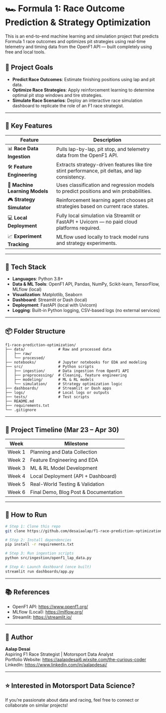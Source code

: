 # 🏎️ Formula 1: Race Outcome Prediction & Strategy Optimization

This is an end-to-end machine learning and simulation project that predicts Formula 1 race outcomes and optimizes pit strategies using real-time telemetry and timing data from the OpenF1 API — built completely using free and local tools.

## 🎯 Project Goals

- **Predict Race Outcomes**: Estimate finishing positions using lap and pit data.
- **Optimize Race Strategies**: Apply reinforcement learning to determine optimal pit stop windows and tire strategies.
- **Simulate Race Scenarios**: Deploy an interactive race simulation dashboard to replicate the role of an F1 race strategist.

---

## 🧠 Key Features

| Feature | Description |
|--------|-------------|
| 📊 **Race Data Ingestion** | Pulls lap-by-lap, pit stop, and telemetry data from the OpenF1 API. |
| 🛠️ **Feature Engineering** | Extracts strategy-driven features like tire stint performance, pit deltas, and lap consistency. |
| 🤖 **Machine Learning Models** | Uses classification and regression models to predict positions and win probabilities. |
| 🎮 **Strategy Simulator** | Reinforcement learning agent chooses pit strategies based on current race states. |
| 💻 **Local Deployment** | Fully local simulation via Streamlit or FastAPI + Uvicorn — no paid cloud platforms required. |
| 📈 **Experiment Tracking** | MLflow used locally to track model runs and strategy experiments. |

---

## 🧰 Tech Stack

- **Languages**: Python 3.8+
- **Data & ML Tools**: OpenF1 API, Pandas, NumPy, Scikit-learn, TensorFlow, MLflow (local)
- **Visualization**: Matplotlib, Seaborn
- **Dashboard**: Streamlit or Dash (local)
- **Deployment**: FastAPI (local with Uvicorn)
- **Logging**: Built-in Python logging, CSV-based logs (no external services)

---

## 📦 Folder Structure
```
f1-race-prediction-optimization/
├── data/               # Raw and processed data
│   ├── raw/
│   └── processed/
├── notebooks/          # Jupyter notebooks for EDA and modeling
├── src/                # Python scripts
│   ├── ingestion/      # Data ingestion from OpenF1 API
│   ├── preprocessing/  # Cleaning, feature engineering
│   ├── modeling/       # ML & RL models
│   └── simulation/     # Strategy optimization logic
├── dashboards/         # Streamlit or Dash apps
├── logs/               # Local logs or outputs
├── tests/              # Test scripts
├── README.md
├── requirements.txt
└── .gitignore
```

---

## 📅 Project Timeline (Mar 23 – Apr 30)

| Week | Milestone |
|------|-----------|
| Week 1 | Planning and Data Collection |
| Week 2 | Feature Engineering and EDA |
| Week 3 | ML & RL Model Development |
| Week 4 | Local Deployment (API + Dashboard) |
| Week 5 | Real-World Testing & Validation |
| Week 6 | Final Demo, Blog Post & Documentation |

---

## 🚀 How to Run

```bash
# Step 1: Clone this repo
git clone https://github.com/desaiaalap/f1-race-prediction-optimization

# Step 2: Install dependencies
pip install -r requirements.txt

# Step 3: Run ingestion scripts
python src/ingestion/openf1_lap_data.py

# Step 4: Launch dashboard (once built)
streamlit run dashboards/app.py
```
---

## 📚 References

- OpenF1 API: https://www.openf1.org/
- MLflow (Local): https://mlflow.org/
- Streamlit: https://streamlit.io/

---

## 👤 Author

**Aalap Desai**  
Aspiring F1 Race Strategist | Motorsport Data Analyst  
Portfolio Website: https://aalapdesai6.wixsite.com/the-curious-coder  
LinkedIn: https://www.linkedin.com/in/aalapdesai/

---

## ⭐️ Interested in Motorsport Data Science?
If you’re passionate about data and racing, feel free to connect or collaborate on similar projects!
